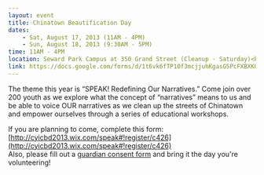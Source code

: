 ```yaml
---
layout: event
title: Chinatown Beautification Day
dates:
    - Sat, August 17, 2013 (11AM - 4PM)
    - Sun, August 18, 2013 (9:30AM - 5PM)
time: 11AM - 4PM
location: Seward Park Campus at 350 Grand Street (Cleanup - Saturday)<br>CUNY AAARI at 25 West 43rd Street (Youth Conference - Sunday)
link: https://docs.google.com/forms/d/1t6vk6fTP1Of3mcjjuhKgasG5PcFXBXKGsndTykL3klM
---
```

The theme this year is “SPEAK! Redefining Our Narratives.” Come join over 200 youth as we explore what the concept of “narratives” means to us and be able to voice OUR narratives as we clean up the streets of Chinatown and empower ourselves through a series of educational workshops.

If you are planning to come, complete this form: [http://cyicbd2013.wix.com/speak#!register/c426](http://cyicbd2013.wix.com/speak#!register/c426)
<br>Also, please fill out a [guardian consent form](https://docs.google.com/document/d/1W3qUhg9zUjLG38JTTZR0KpatfQLuWDf8jSddOsB6r-g/edit) and bring it the day you're volunteering!
